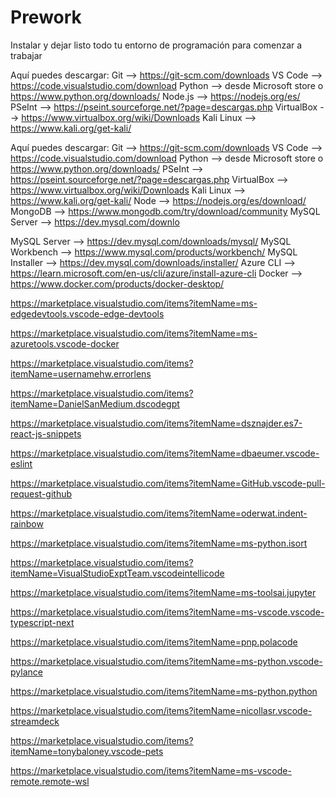 # Prework
Instalar y dejar listo todo tu entorno de programación para comenzar a trabajar

Aquí puedes descargar: 
Git --> https://git-scm.com/downloads 
VS Code --> https://code.visualstudio.com/download 
Python --> desde Microsoft store o https://www.python.org/downloads/ 
Node.js --> https://nodejs.org/es/ 
PSeInt --> https://pseint.sourceforge.net/?page=descargas.php 
VirtualBox --> https://www.virtualbox.org/wiki/Downloads 
Kali Linux --> https://www.kali.org/get-kali/


Aquí puedes descargar: Git --> https://git-scm.com/downloads VS Code --> https://code.visualstudio.com/download Python --> desde Microsoft store o https://www.python.org/downloads/ PSeInt --> https://pseint.sourceforge.net/?page=descargas.php VirtualBox --> https://www.virtualbox.org/wiki/Downloads Kali Linux --> https://www.kali.org/get-kali/ Node --> https://nodejs.org/es/download/ MongoDB --> https://www.mongodb.com/try/download/community MySQL Server --> https://dev.mysql.com/downlo

MySQL Server --> https://dev.mysql.com/downloads/mysql/ MySQL Workbench --> https://www.mysql.com/products/workbench/ MySQL Installer --> https://dev.mysql.com/downloads/installer/ Azure CLI --> https://learn.microsoft.com/en-us/cli/azure/install-azure-cli Docker --> https://www.docker.com/products/docker-desktop/


https://marketplace.visualstudio.com/items?itemName=ms-edgedevtools.vscode-edge-devtools

https://marketplace.visualstudio.com/items?itemName=ms-azuretools.vscode-docker

https://marketplace.visualstudio.com/items?itemName=usernamehw.errorlens

https://marketplace.visualstudio.com/items?itemName=DanielSanMedium.dscodegpt

https://marketplace.visualstudio.com/items?itemName=dsznajder.es7-react-js-snippets

https://marketplace.visualstudio.com/items?itemName=dbaeumer.vscode-eslint

https://marketplace.visualstudio.com/items?itemName=GitHub.vscode-pull-request-github

https://marketplace.visualstudio.com/items?itemName=oderwat.indent-rainbow

https://marketplace.visualstudio.com/items?itemName=ms-python.isort

https://marketplace.visualstudio.com/items?itemName=VisualStudioExptTeam.vscodeintellicode

https://marketplace.visualstudio.com/items?itemName=ms-toolsai.jupyter

https://marketplace.visualstudio.com/items?itemName=ms-vscode.vscode-typescript-next

https://marketplace.visualstudio.com/items?itemName=pnp.polacode

https://marketplace.visualstudio.com/items?itemName=ms-python.vscode-pylance

https://marketplace.visualstudio.com/items?itemName=ms-python.python

https://marketplace.visualstudio.com/items?itemName=nicollasr.vscode-streamdeck

https://marketplace.visualstudio.com/items?itemName=tonybaloney.vscode-pets

https://marketplace.visualstudio.com/items?itemName=ms-vscode-remote.remote-wsl


